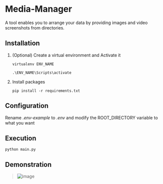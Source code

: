 # Media-Manager
A tool enables you to arrange your data by providing images and video screenshots from directories.

## Installation
1. (Optional) Create a virtual environment and Activate it

   `virtualenv ENV_NAME`
   
   `.\ENV_NAME\Scripts\activate`
3. Install packages

   `pip install -r requirements.txt`

## Configuration
Rename _.env-example_ to _.env_ and modify the ROOT_DIRECTORY variable to what you want

## Execution
`python main.py`

## Demonstration
> ![image](https://github.com/aisu-programming/Media-Manager/assets/66176726/5a5bd051-9c23-48b5-a603-90a776512803)
